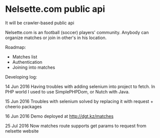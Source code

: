 # Nelsette.com public api

It will be crawler-based public api

Nelsette.com is an football (soccer) players' community.
Anybody can organize matches or join in other's in his location.


Roadmap:

- Matches list
- Authentication
- Joining into matches


Developing log:

14 Jun 2016
Having troubles with adding selenium into project to fetch. In PHP world I used to use SimplePHPDom, or Nutch with Java.

15 Jun 2016
Troubles with selenium solved by replacing it with request + cheerio packages

16 Jun 2016
Demo deployed at http://dgt.kz/matches

25 Jul 2016
Now matches route supports get params to request from nelsette website